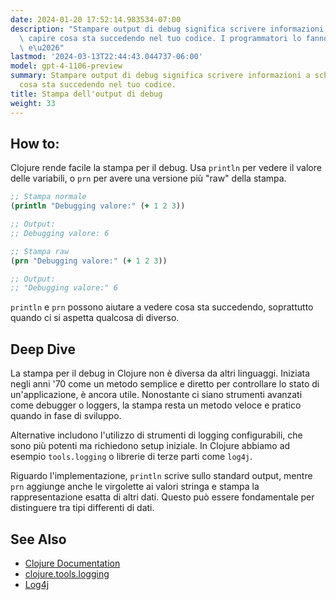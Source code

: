 ```yaml
---
date: 2024-01-20 17:52:14.983534-07:00
description: "Stampare output di debug significa scrivere informazioni a schermo per\
  \ capire cosa sta succedendo nel tuo codice. I programmatori lo fanno per trovare\
  \ e\u2026"
lastmod: '2024-03-13T22:44:43.044737-06:00'
model: gpt-4-1106-preview
summary: Stampare output di debug significa scrivere informazioni a schermo per capire
  cosa sta succedendo nel tuo codice.
title: Stampa dell'output di debug
weight: 33
---
```


## How to:
Clojure rende facile la stampa per il debug. Usa `println` per vedere il valore delle variabili, o `prn` per avere una versione più "raw" della stampa.

```Clojure
;; Stampa normale
(println "Debugging valore:" (+ 1 2 3))

;; Output:
;; Debugging valore: 6

;; Stampa raw
(prn "Debugging valore:" (+ 1 2 3))

;; Output:
;; "Debugging valore:" 6
```

`println` e `prn` possono aiutare a vedere cosa sta succedendo, soprattutto quando ci si aspetta qualcosa di diverso.

## Deep Dive
La stampa per il debug in Clojure non è diversa da altri linguaggi. Iniziata negli anni '70 come un metodo semplice e diretto per controllare lo stato di un'applicazione, è ancora utile. Nonostante ci siano strumenti avanzati come debugger o loggers, la stampa resta un metodo veloce e pratico quando in fase di sviluppo.

Alternative includono l'utilizzo di strumenti di logging configurabili, che sono più potenti ma richiedono setup iniziale. In Clojure abbiamo ad esempio `tools.logging` o librerie di terze parti come `log4j`.

Riguardo l'implementazione, `println` scrive sullo standard output, mentre `prn` aggiunge anche le virgolette ai valori stringa e stampa la rappresentazione esatta di altri dati. Questo può essere fondamentale per distinguere tra tipi differenti di dati.

## See Also
- [Clojure Documentation](https://clojure.org/)
- [clojure.tools.logging](https://github.com/clojure/tools.logging)
- [Log4j](https://logging.apache.org/log4j/2.x/)

